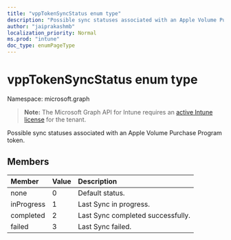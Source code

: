 ```yaml
---
title: "vppTokenSyncStatus enum type"
description: "Possible sync statuses associated with an Apple Volume Purchase Program token."
author: "jaiprakashmb"
localization_priority: Normal
ms.prod: "intune"
doc_type: enumPageType
---
```


# vppTokenSyncStatus enum type

Namespace: microsoft.graph

> **Note:** The Microsoft Graph API for Intune requires an [active Intune license](https://go.microsoft.com/fwlink/?linkid=839381) for the tenant.

Possible sync statuses associated with an Apple Volume Purchase Program token.

## Members
|Member|Value|Description|
|:---|:---|:---|
|none|0|Default status.|
|inProgress|1|Last Sync in progress.|
|completed|2|Last Sync completed successfully.|
|failed|3|Last Sync failed.|
